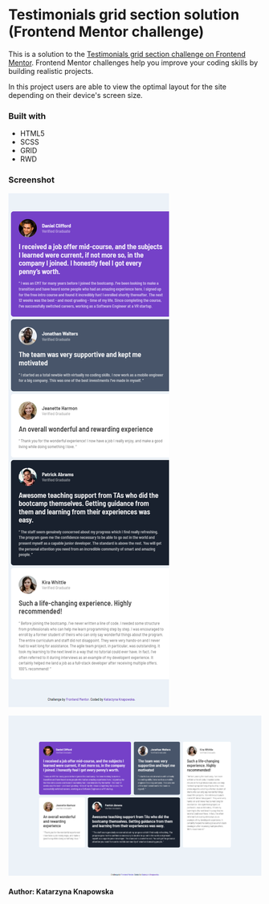 # Testimonials grid section solution (Frontend Mentor challenge)

This is a solution to the [Testimonials grid section challenge on Frontend Mentor](https://www.frontendmentor.io/challenges/testimonials-grid-section-Nnw6J7Un7). Frontend Mentor challenges help you improve your coding skills by building realistic projects. 

In this project users are able to view the optimal layout for the site depending on their device's screen size.

### Built with

- HTML5
- SCSS
- GRID
- RWD

### Screenshot

![Mobile](./Mobile.png)

![Desktop](./Desktop.png)

#### Author: Katarzyna Knapowska